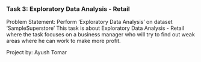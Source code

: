 ### Task 3: Exploratory Data Analysis - Retail <br>
Problem Statement: Perform ‘Exploratory Data Analysis’ on dataset ‘SampleSuperstore’ This task is about Exploratory Data Analysis - Retail where the task focuses on a business manager who will try to find out weak areas where he can work to make more profit.

Project by: Ayush Tomar
